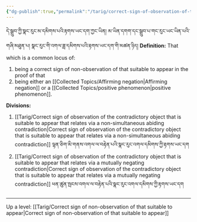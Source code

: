 ```yaml
---
{"dg-publish":true,"permalink":"/tarig/correct-sign-of-observation-of-the-contradictory-object-that-is-suitable-to-appear/"}
---
```


དེ་སྒྲུབ་ཀྱི་སྣང་རུང་མ་དམིགས་པའི་རྟགས་ཡང་དག་ཀྱང་ཡིན། མ་ཡིན་དགག་དང་སྒྲུབ་པ་གང་རུང་ཡང་ཡིན་པའི་གཞི་མཐུན་པ། 
སྣང་རུང་གི་འགལ་ཟླ་དམིགས་པའི་རྟགས་ཡང་དག་གི་མཚན་ཉིད།
**Definition:**
That which is a common locus of:
1. being a correct sign of non-observation of that suitable to appear in the proof of that
2. being either an [[Collected Topics/Affirming negation\|Affirming negation]] or a [[Collected Topics/positive phenomenon\|positive phenomenon]].

**Divisions:**
1. [[Tarig/Correct sign of observation of the contradictory object that is suitable to appear that relates via a non-simultaneous abiding contradiction\|Correct sign of observation of the contradictory object that is suitable to appear that relates via a non-simultaneous abiding contradiction]] ལྷན་ཅིག་མི་གནས་འགལ་ལ་བརྟེན་པའི་སྣང་རུང་འགལ་དམིགས་ཀྱི་རྟགས་ཡང་དག
2. [[Tarig/Correct sign of observation of the contradictory object that is suitable to appear that relates via a mutually negating contradiction\|Correct sign of observation of the contradictory object that is suitable to appear that relates via a mutually negating contradiction]] ཕན་ཚུན་སྤངས་འགལ་ལ་བརྟེན་པའི་སྣང་རུང་འགལ་དམིགས་ཀྱི་རྟགས་ཡང་དག

---
Up a level: [[Tarig/Correct sign of non-observation of that suitable to appear\|Correct sign of non-observation of that suitable to appear]]